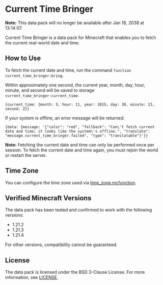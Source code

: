 # Current Time Bringer

**Note:** This data pack will no longer be available after Jan 18, 2038 at 13:14:07.

Current Time Bringer is a data pack for Minecraft that enables you to fetch the current real-world date and time.

## How to Use

To fetch the current date and time, run the command `function current_time_bringer:bring`.

Within approximately one second, the current year, month, day, hour, minute, and second will be saved to storage `current_time_bringer:current_time`: 

```
{current_time: {month: 5, hour: 11, year: 2015, day: 30, minute: 23, second: 2}}
```

If your system is offline, an error message will be returned:

```
{data: {message: '{"color": "red", "fallback": "Can\'t fetch current date and time; it looks like the system\'s offline.", "translate": "message.current_time_bringer.failed", "type": "translatable"}'}}
```

**Note:** Fetching the current date and time can only be performed once per session. To fetch the current date and time again, you must rejoin the world or restart the server.

## Time Zone

You can configure the time zone used via [time_zone.mcfunction](https://github.com/testl0/current-time-bringer/blob/main/data/current_time_bringer/function/settings/time_zone.mcfunction).

## Verified Minecraft Versions

The data pack has been tested and confirmed to work with the following versions:

- 1.21.2
- 1.21.3
- 1.21.4

For other versions, compatibility cannot be guaranteed.

## License

The data pack is licensed under the BSD 3-Clause License. For more information, see [LICENSE](https://github.com/testl0/current-time-bringer/blob/main/LICENSE).
